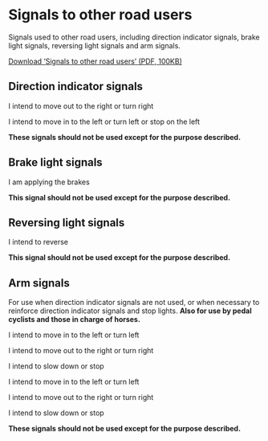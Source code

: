 
# Signals to other road users

Signals used to other road users, including direction indicator signals, brake light signals, reversing light signals and arm signals.

[Download ‘Signals to other road users’ (PDF, 100KB)](https://assets.digital.cabinet-office.gov.uk/media/560aa58be5274a036c00001a/the-highway-code-signals-to-other-road-users.pdf)

## Direction indicator signals

 I intend to move out to the right or turn right 

 I intend to move in to the left or turn left or stop on the left 

**These signals should not be used except for the purpose described.**

## Brake light signals

 I am applying the brakes 

**This signal should not be used except for the purpose described.**

## Reversing light signals

 I intend to reverse 

**This signal should not be used except for the purpose described.**

## Arm signals

For use when direction indicator signals are not used, or when necessary to reinforce direction indicator signals and stop lights. **Also for use by pedal cyclists and those in charge of horses.**

 I intend to move in to the left or turn left 

 I intend to move out to the right or turn right 

 I intend to slow down or stop 

 I intend to move in to the left or turn left 

 I intend to move out to the right or turn right 

 I intend to slow down or stop 

**These signals should not be used except for the purpose described.**

